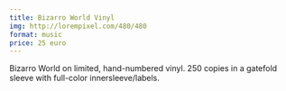 ```yaml
---
title: Bizarro World Vinyl
img: http://lorempixel.com/480/480
format: music
price: 25 euro
---
```


Bizarro World on limited, hand-numbered vinyl. 250 copies in a gatefold sleeve with full-color innersleeve/labels.
